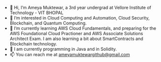 - 👋 Hi, I’m Ameya Muktewar, a 3rd year undergrad at Vellore Institute of Technology - VIT BHOPAL
- 👀 I’m interested in Cloud Computing and Automation, Cloud Security, Blockchain, and Quantum Computing.
- 🌱 I’m currently learning AWS Cloud Fundamentals, and preparing for the AWS Foundational Cloud Practioner and AWS Associate Solutions Architect Exam.
      I am also learning a bit about SmartContracts and Blockchain technology.
- 🌱 I am currently programming in Java and in Solidity.
- 📫 You can reach me at ameyamuktewargithub@gmail.com

<!---
Ameya-2003/Ameya-2003 is a ✨ special ✨ repository because its `README.md` (this file) appears on your GitHub profile.
You can click the Preview link to take a look at your changes.
--->

